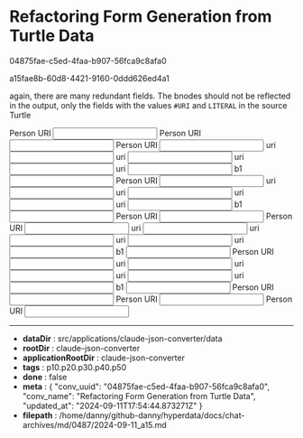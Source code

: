 # Refactoring Form Generation from Turtle Data

04875fae-c5ed-4faa-b907-56fca9c8afa0

a15fae8b-60d8-4421-9160-0ddd626ed4a1

again, there are many redundant fields. The bnodes should not be reflected in the  output, only the fields with the values `#URI` and `LITERAL` in the source Turtle
<form>
  <label for="Person URI">Person URI</label>
  <input type="text" class="http://xmlns.com/foaf/0.1/person uri" name="Person URI" />
  <label for="Person URI">Person URI</label>
  <input type="text" class="literal uri" name="Person URI" />
  <label for="Person URI">Person URI</label>
  <input type="text" class="uri uri" name="Person URI" />
  <label for="uri">uri</label>
  <input type="text" class="uri_uri literal" name="uri" />
  <label for="uri">uri</label>
  <input type="text" class="uri_uri literal" name="uri" />
  <label for="uri">uri</label>
  <input type="text" class="uri_uri literal" name="uri" />
  <label for="uri">uri</label>
  <input type="text" class="uri_uri literal" name="uri" />
  <label for="b1">b1</label>
  <input type="text" class="uri_b1 literal" name="b1" />
  <label for="Person URI">Person URI</label>
  <input type="text" class="uri uri" name="Person URI" />
  <label for="uri">uri</label>
  <input type="text" class="uri_uri literal" name="uri" />
  <label for="uri">uri</label>
  <input type="text" class="uri_uri literal" name="uri" />
  <label for="uri">uri</label>
  <input type="text" class="uri_uri literal" name="uri" />
  <label for="uri">uri</label>
  <input type="text" class="uri_uri literal" name="uri" />
  <label for="b1">b1</label>
  <input type="text" class="uri_b1 literal" name="b1" />
  <label for="Person URI">Person URI</label>
  <input type="text" class="literal uri" name="Person URI" />
  <label for="Person URI">Person URI</label>
  <input type="text" class="uri uri" name="Person URI" />
  <label for="uri">uri</label>
  <input type="text" class="uri_uri literal" name="uri" />
  <label for="uri">uri</label>
  <input type="text" class="uri_uri literal" name="uri" />
  <label for="uri">uri</label>
  <input type="text" class="uri_uri literal" name="uri" />
  <label for="uri">uri</label>
  <input type="text" class="uri_uri literal" name="uri" />
  <label for="b1">b1</label>
  <input type="text" class="uri_b1 literal" name="b1" />
  <label for="Person URI">Person URI</label>
  <input type="text" class="uri uri" name="Person URI" />
  <label for="uri">uri</label>
  <input type="text" class="uri_uri literal" name="uri" />
  <label for="uri">uri</label>
  <input type="text" class="uri_uri literal" name="uri" />
  <label for="uri">uri</label>
  <input type="text" class="uri_uri literal" name="uri" />
  <label for="uri">uri</label>
  <input type="text" class="uri_uri literal" name="uri" />
  <label for="b1">b1</label>
  <input type="text" class="uri_b1 literal" name="b1" />
  <label for="Person URI">Person URI</label>
  <input type="text" class="b1 uri" name="Person URI" />
  <label for="Person URI">Person URI</label>
  <input type="text" class="http://xmlns.com/foaf/0.1/person uri" name="Person URI" />
  <label for="Person URI">Person URI</label>
  <input type="text" class="literal uri" name="Person URI" /></form>

---

* **dataDir** : src/applications/claude-json-converter/data
* **rootDir** : claude-json-converter
* **applicationRootDir** : claude-json-converter
* **tags** : p10.p20.p30.p40.p50
* **done** : false
* **meta** : {
  "conv_uuid": "04875fae-c5ed-4faa-b907-56fca9c8afa0",
  "conv_name": "Refactoring Form Generation from Turtle Data",
  "updated_at": "2024-09-11T17:54:44.873271Z"
}
* **filepath** : /home/danny/github-danny/hyperdata/docs/chat-archives/md/0487/2024-09-11_a15.md